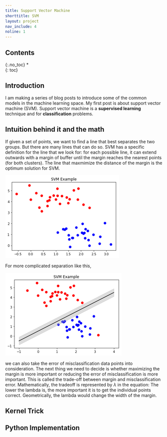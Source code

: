 ```yaml
---
title: Support Vector Machine 
shorttitle: SVM
layout: project
nav_include: 4
noline: 1
---
```

## Contents
{:.no_toc}
*  
{: toc}

## Introduction

I am making a series of blog posts to introduce some of the common models in the machine learning space. My first post is about support vector machine (SVM). Support vector machine is a **supervised learning** technique and for **classification** problems. 

## Intuition behind it and the math

If given a set of points, we want to find a line that best separates the two groups. But there are many lines that can do so. SVM has a specific definition for the line that we look for:
for each possible line, it can extend outwards with a margin of buffer until the margin reaches the nearest points (for both clusters). The line that maxmimize the distance of the margin is the optimum solution for SVM.

![Alt Text](/assets/SVM/plots_0.png)

For more complicated separation like this, 

![Alt Text](/assets/SVM/plots_2.png)

we can also take the error of misclassification data points into consideration. The next thing we need to decide is whether maximizing the margin is more important or reducing the error of misclassification is more important. This is called the trade-off between margin and misclassification error.
Mathematically, the tradeoff is represented by $\lambda$ in the equation: The lower the lambda is, the more important it is to get the individual points correct. Geometrically, the lambda would change the width of the margin.

## Kernel Trick

## Python Implementation 
